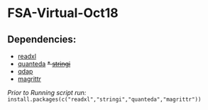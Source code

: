 # FSA-Virtual-Oct18

## Dependencies:

* [readxl](https://github.com/tidyverse/readxl)
* [quanteda](https://github.com/quanteda/quanteda)
~~* [stringi](https://github.com/gagolews/stringi)~~
* [qdap](http://trinker.github.io/qdap/)
* [magrittr](https://github.com/tidyverse/magrittr)

*Prior to Running script run:*
`install.packages(c("readxl","stringi","quanteda","magrittr"))`
